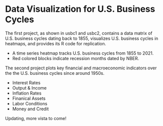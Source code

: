 # Data Visualization for U.S. Business Cycles

The first project, as shown in usbc1 and usbc2, contains a data matrix of U.S. business cycles dating back to 1855, visualizes U.S. business cycles in heatmaps, and provides its R code for replication. 
* A time series heatmap tracks U.S. business cycles from 1855 to 2021. 
* Red colored blocks indicate recession months dated by NBER.

The second project plots key financial and macroeconomic indicators over the the U.S. business cycles since around 1950s.
 * Interest Rates
 * Output & Income
 * Inflation Rates
 * Finanical Assets
 * Labor Conditions
 * Money and Credit

 Updating, more vista to come!
